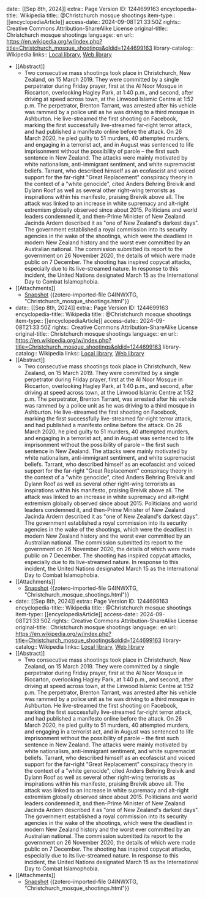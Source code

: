date:: [[Sep 8th, 2024]]
extra:: Page Version ID: 1244699163
encyclopedia-title:: Wikipedia
title:: @Christchurch mosque shootings
item-type:: [[encyclopediaArticle]]
access-date:: 2024-09-08T21:33:50Z
rights:: Creative Commons Attribution-ShareAlike License
original-title:: Christchurch mosque shootings
language:: en
url:: https://en.wikipedia.org/w/index.php?title=Christchurch_mosque_shootings&oldid=1244699163
library-catalog:: Wikipedia
links:: [Local library](zotero://select/library/items/3B39MRJ7), [Web library](https://www.zotero.org/users/14926906/items/3B39MRJ7)

- [[Abstract]]
	- Two consecutive mass shootings took place in Christchurch, New Zealand, on 15 March 2019. They were committed by a single perpetrator during Friday prayer, first at the Al Noor Mosque in Riccarton, overlooking Hagley Park, at 1:40 p.m., and second, after driving at speed across town, at the Linwood Islamic Centre at 1:52 p.m.
	  The perpetrator, Brenton Tarrant, was arrested after his vehicle was rammed by a police unit as he was driving to a third mosque in Ashburton. He live-streamed the first shooting on Facebook, marking the first successfully live-streamed far-right terror attack, and had published a manifesto online before the attack. On 26 March 2020, he pled guilty to 51 murders, 40 attempted murders, and engaging in a terrorist act, and in August was sentenced to life imprisonment without the possibility of parole – the first such sentence in New Zealand.
	  The attacks were mainly motivated by white nationalism, anti-immigrant sentiment, and white supremacist beliefs. Tarrant, who described himself as an ecofascist and voiced support for the far-right "Great Replacement" conspiracy theory in the context of a "white genocide", cited Anders Behring Breivik and Dylann Roof as well as several other right-wing terrorists as inspirations within his manifesto, praising Breivik above all.
	  The attack was linked to an increase in white supremacy and alt-right extremism globally observed since about 2015. Politicians and world leaders condemned it, and then-Prime Minister of New Zealand Jacinda Ardern described it as "one of New Zealand's darkest days". The government established a royal commission into its security agencies in the wake of the shootings, which were the deadliest in modern New Zealand history and the worst ever committed by an Australian national. The commission submitted its report to the government on 26 November 2020, the details of which were made public on 7 December.
	  The shooting has inspired copycat attacks, especially due to its live-streamed nature. In response to this incident, the United Nations designated March 15 as the International Day to Combat Islamophobia.
- [[Attachments]]
	- [Snapshot](https://en.wikipedia.org/wiki/Christchurch_mosque_shootings) {{zotero-imported-file G4INWXTG, "Christchurch_mosque_shootings.html"}}
- date:: [[Sep 8th, 2024]]
  extra:: Page Version ID: 1244699163
  encyclopedia-title:: Wikipedia
  title:: @Christchurch mosque shootings
  item-type:: [[encyclopediaArticle]]
  access-date:: 2024-09-08T21:33:50Z
  rights:: Creative Commons Attribution-ShareAlike License
  original-title:: Christchurch mosque shootings
  language:: en
  url:: https://en.wikipedia.org/w/index.php?title=Christchurch_mosque_shootings&oldid=1244699163
  library-catalog:: Wikipedia
  links:: [Local library](zotero://select/library/items/3B39MRJ7), [Web library](https://www.zotero.org/users/14926906/items/3B39MRJ7)
- [[Abstract]]
	- Two consecutive mass shootings took place in Christchurch, New Zealand, on 15 March 2019. They were committed by a single perpetrator during Friday prayer, first at the Al Noor Mosque in Riccarton, overlooking Hagley Park, at 1:40 p.m., and second, after driving at speed across town, at the Linwood Islamic Centre at 1:52 p.m.
	  The perpetrator, Brenton Tarrant, was arrested after his vehicle was rammed by a police unit as he was driving to a third mosque in Ashburton. He live-streamed the first shooting on Facebook, marking the first successfully live-streamed far-right terror attack, and had published a manifesto online before the attack. On 26 March 2020, he pled guilty to 51 murders, 40 attempted murders, and engaging in a terrorist act, and in August was sentenced to life imprisonment without the possibility of parole – the first such sentence in New Zealand.
	  The attacks were mainly motivated by white nationalism, anti-immigrant sentiment, and white supremacist beliefs. Tarrant, who described himself as an ecofascist and voiced support for the far-right "Great Replacement" conspiracy theory in the context of a "white genocide", cited Anders Behring Breivik and Dylann Roof as well as several other right-wing terrorists as inspirations within his manifesto, praising Breivik above all.
	  The attack was linked to an increase in white supremacy and alt-right extremism globally observed since about 2015. Politicians and world leaders condemned it, and then-Prime Minister of New Zealand Jacinda Ardern described it as "one of New Zealand's darkest days". The government established a royal commission into its security agencies in the wake of the shootings, which were the deadliest in modern New Zealand history and the worst ever committed by an Australian national. The commission submitted its report to the government on 26 November 2020, the details of which were made public on 7 December.
	  The shooting has inspired copycat attacks, especially due to its live-streamed nature. In response to this incident, the United Nations designated March 15 as the International Day to Combat Islamophobia.
- [[Attachments]]
	- [Snapshot](https://en.wikipedia.org/wiki/Christchurch_mosque_shootings) {{zotero-imported-file G4INWXTG, "Christchurch_mosque_shootings.html"}}
- date:: [[Sep 8th, 2024]]
  extra:: Page Version ID: 1244699163
  encyclopedia-title:: Wikipedia
  title:: @Christchurch mosque shootings
  item-type:: [[encyclopediaArticle]]
  access-date:: 2024-09-08T21:33:50Z
  rights:: Creative Commons Attribution-ShareAlike License
  original-title:: Christchurch mosque shootings
  language:: en
  url:: https://en.wikipedia.org/w/index.php?title=Christchurch_mosque_shootings&oldid=1244699163
  library-catalog:: Wikipedia
  links:: [Local library](zotero://select/library/items/3B39MRJ7), [Web library](https://www.zotero.org/users/14926906/items/3B39MRJ7)
- [[Abstract]]
	- Two consecutive mass shootings took place in Christchurch, New Zealand, on 15 March 2019. They were committed by a single perpetrator during Friday prayer, first at the Al Noor Mosque in Riccarton, overlooking Hagley Park, at 1:40 p.m., and second, after driving at speed across town, at the Linwood Islamic Centre at 1:52 p.m.
	  The perpetrator, Brenton Tarrant, was arrested after his vehicle was rammed by a police unit as he was driving to a third mosque in Ashburton. He live-streamed the first shooting on Facebook, marking the first successfully live-streamed far-right terror attack, and had published a manifesto online before the attack. On 26 March 2020, he pled guilty to 51 murders, 40 attempted murders, and engaging in a terrorist act, and in August was sentenced to life imprisonment without the possibility of parole – the first such sentence in New Zealand.
	  The attacks were mainly motivated by white nationalism, anti-immigrant sentiment, and white supremacist beliefs. Tarrant, who described himself as an ecofascist and voiced support for the far-right "Great Replacement" conspiracy theory in the context of a "white genocide", cited Anders Behring Breivik and Dylann Roof as well as several other right-wing terrorists as inspirations within his manifesto, praising Breivik above all.
	  The attack was linked to an increase in white supremacy and alt-right extremism globally observed since about 2015. Politicians and world leaders condemned it, and then-Prime Minister of New Zealand Jacinda Ardern described it as "one of New Zealand's darkest days". The government established a royal commission into its security agencies in the wake of the shootings, which were the deadliest in modern New Zealand history and the worst ever committed by an Australian national. The commission submitted its report to the government on 26 November 2020, the details of which were made public on 7 December.
	  The shooting has inspired copycat attacks, especially due to its live-streamed nature. In response to this incident, the United Nations designated March 15 as the International Day to Combat Islamophobia.
- [[Attachments]]
	- [Snapshot](https://en.wikipedia.org/wiki/Christchurch_mosque_shootings) {{zotero-imported-file G4INWXTG, "Christchurch_mosque_shootings.html"}}